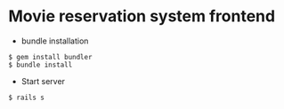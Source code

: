 # Movie reservation system frontend

* bundle installation

```
$ gem install bundler
$ bundle install
```

* Start server
```
$ rails s
```